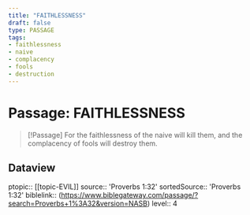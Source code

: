 ```yaml
---
title: "FAITHLESSNESS"
draft: false
type: PASSAGE
tags:
- faithlessness
- naive
- complacency
- fools
- destruction
---
```


# Passage: FAITHLESSNESS
> [!Passage]
> For the faithlessness of the naive will kill them,
> and the complacency of fools will destroy them.

## Dataview
ptopic:: [[topic-EVIL]]
source:: 'Proverbs 1:32'
sortedSource:: 'Proverbs 1:32'
biblelink:: (https://www.biblegateway.com/passage/?search=Proverbs+1%3A32&version=NASB)
level:: 4